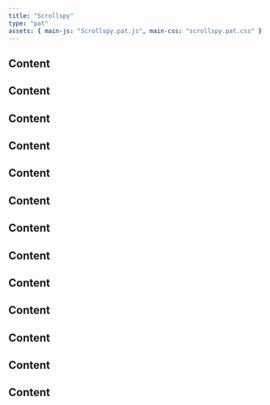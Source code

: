 ```yaml
---
title: "Scrollspy"
type: "pat"
assets: { main-js: "Scrollspy.pat.js", main-css: "scrollspy.pat.css" }
---
```


<div class="pat-scrollspy_base" data-js-pat="Scrollspy">
  <div class="box">
    <h2>Content</h2>
  </div>
  <div class="box">
    <h2>Content</h2>
  </div>
  <div class="box">
    <h2>Content</h2>
  </div>
  <div class="box">
    <h2>Content</h2>
  </div>
  <div class="box">
    <h2>Content</h2>
  </div>
  <div class="box">
    <h2>Content</h2>
  </div>
  <div class="box">
    <h2>Content</h2>
  </div>
  <div class="box">
    <h2>Content</h2>
  </div>
  <div class="box">
    <h2>Content</h2>
  </div>
  <div class="box">
    <h2>Content</h2>
  </div>
  <div class="box">
    <h2>Content</h2>
  </div>
  <div class="box">
    <h2>Content</h2>
  </div>
  <div class="box">
    <h2>Content</h2>
  </div>
</div>
